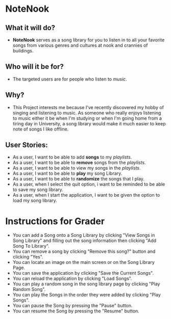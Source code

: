 # NoteNook

## What it will do?
- **NoteNook** serves as a song library for you to listen in 
to all your favorite songs from various genres and cultures
at nook and crannies of buildings.

## Who will it be for?

- The targeted users are for people who listen to *music*.

## Why?

- This Project interests me because I've recently discovered my hobby of singing and listening to music. As someone 
who really enjoys listening to music either it be when I'm studying or when I'm going home from a tiring day in University,
a song library would make it much easier to keep note of songs I like offline.

## User Stories:
- As a user, I want to be able to add **songs** to my *playlists*.
- As a user, I want to be able to **remove** songs from the *playlists*.
- As a user, I want to be able to view my songs in the *playlists*.
- As a user, I want to be able to **play** my song Library.
- As a user, I want to be able to **randomize** the songs that I play.
- As a user, when I select the quit option, i want to be reminded to be able to save my song library.
- As a user, when I start the application, I want to be given the option to load my song library.

# Instructions for Grader

- You can add a Song onto a Song Library by clicking "View Songs in Song Library" and filling out the song information 
then clicking "Add Song To Library".
- You can remove a song by clicking "Remove this song?" button and clicking "Yes".
- You can locate an image on the main screen or on the Song Library Page.
- You can save the application by clicking "Save the Current Songs".
- You can reload the application by clicking "Load Songs".
- You can play a random song in the song library page by clicking "Play Random Song".
- You can play the Songs in the order they were added by clicking "Play Songs".
- You can pause the Song by pressing the "Pause" button.
- You can resume the Song by pressing the "Resume" button.

 